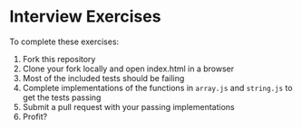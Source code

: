 # Interview Exercises
To complete these exercises:

1. Fork this repository
1. Clone your fork locally and open index.html in a browser
 1. Most of the included tests should be failing
1. Complete implementations of the functions in `array.js` and `string.js` to get the tests passing
1. Submit a pull request with your passing implementations
1. Profit?
